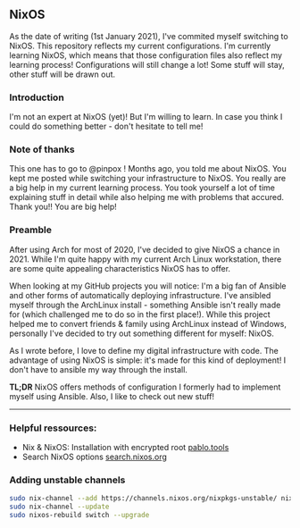 ## NixOS
As the date of writing (1st January 2021), I've commited myself switching to NixOS. This repository reflects my current configurations. I'm currently learning NixOS, which means that those configuration files also reflect my learning process! Configurations will still change a lot! Some stuff will stay, other stuff will be drawn out.
### Introduction
I'm not an expert at NixOS (yet)! But I'm willing to learn.
In case you think I could do something better - don't hesitate to tell me!

### Note of thanks
This one has to go to @pinpox !
Months ago, you told me about NixOS. You kept me posted while switching your infrastructure to NixOS. You really are a big help in my current learning process. You took yourself a lot of time explaining stuff in detail while also helping me with problems that accured.
Thank you!! You are big help!

### Preamble
After using Arch for most of 2020, I've decided to give NixOS a chance in 2021. While I'm quite happy with my current Arch Linux workstation, there are some quite appealing characteristics NixOS has to offer.

When looking at my GitHub projects you will notice: I'm a big fan of Ansible and other forms of automatically deploying infrastructure. I've ansibled myself through the ArchLinux install - something Ansible isn't really made for (which challenged me to do so in the first place!).
While this project helped me to convert friends & family using ArchLinux instead of Windows, personally I've decided to try out something different for myself: NixOS.

As I wrote before, I love to define my digital infrastructure with code. The advantage of using NixOS is simple: it's made for this kind of deployment! I don't have to ansible my way through the install.

**TL;DR** NixOS offers methods of configuration I formerly had to implement myself using Ansible. Also, I like to check out new stuff!

---

### Helpful ressources:
- Nix & NixOS: Installation with encrypted root [pablo.tools](https://pablo.tools/posts/computers/nixos-encrypted-install/)
- Search NixOS options [search.nixos.org](https://search.nixos.org/options?channel=unstable/)


### Adding unstable channels
```bash
sudo nix-channel --add https://channels.nixos.org/nixpkgs-unstable/ nixos
sudo nix-channel --update
sudo nixos-rebuild switch --upgrade
```
